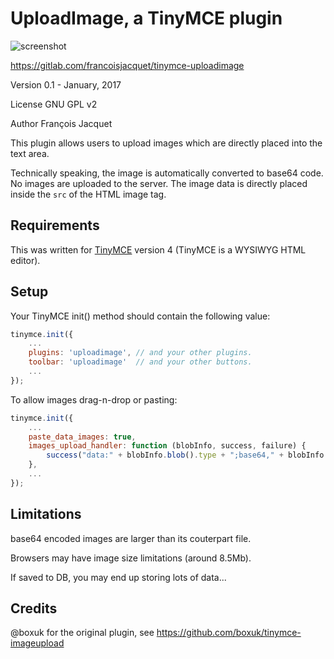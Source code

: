 UploadImage, a TinyMCE plugin
=============================

![screenshot](https://gitlab.com/francoisjacquet/tinymce-uploadimage/raw/master/screenshot.png)

https://gitlab.com/francoisjacquet/tinymce-uploadimage

Version 0.1 - January, 2017

License GNU GPL v2

Author François Jacquet

This plugin allows users to upload images which are directly placed into the text area.

Technically speaking, the image is automatically converted to base64 code. No images are uploaded to the server. The image data is directly placed inside the `src` of the HTML image tag.

## Requirements

This was written for [TinyMCE](http://tinymce.com/) version 4 (TinyMCE is a WYSIWYG HTML editor).

## Setup

Your TinyMCE init() method should contain the following value:
```javascript
tinymce.init({
	...
	plugins: 'uploadimage', // and your other plugins.
	toolbar: 'uploadimage'  // and your other buttons.
	...
});
```

To allow images drag-n-drop or pasting:
```javascript
tinymce.init({
	...
	paste_data_images: true,
	images_upload_handler: function (blobInfo, success, failure) {
		success("data:" + blobInfo.blob().type + ";base64," + blobInfo.base64());
	},
	...
});
```

## Limitations

base64 encoded images are larger than its couterpart file.

Browsers may have image size limitations (around 8.5Mb).

If saved to DB, you may end up storing lots of data...

## Credits

@boxuk for the original plugin, see https://github.com/boxuk/tinymce-imageupload
